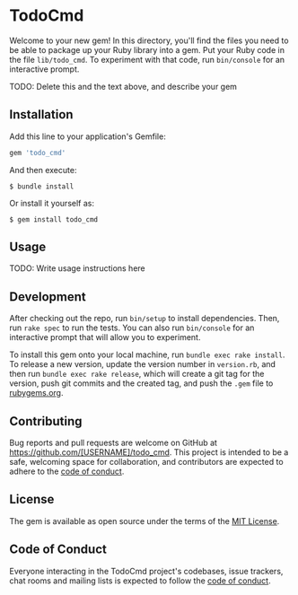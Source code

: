 # TodoCmd

Welcome to your new gem! In this directory, you'll find the files you need to be able to package up your Ruby library into a gem. Put your Ruby code in the file `lib/todo_cmd`. To experiment with that code, run `bin/console` for an interactive prompt.

TODO: Delete this and the text above, and describe your gem

## Installation

Add this line to your application's Gemfile:

```ruby
gem 'todo_cmd'
```

And then execute:

    $ bundle install

Or install it yourself as:

    $ gem install todo_cmd

## Usage

TODO: Write usage instructions here

## Development

After checking out the repo, run `bin/setup` to install dependencies. Then, run `rake spec` to run the tests. You can also run `bin/console` for an interactive prompt that will allow you to experiment.

To install this gem onto your local machine, run `bundle exec rake install`. To release a new version, update the version number in `version.rb`, and then run `bundle exec rake release`, which will create a git tag for the version, push git commits and the created tag, and push the `.gem` file to [rubygems.org](https://rubygems.org).

## Contributing

Bug reports and pull requests are welcome on GitHub at https://github.com/[USERNAME]/todo_cmd. This project is intended to be a safe, welcoming space for collaboration, and contributors are expected to adhere to the [code of conduct](https://github.com/[USERNAME]/todo_cmd/blob/master/CODE_OF_CONDUCT.md).

## License

The gem is available as open source under the terms of the [MIT License](https://opensource.org/licenses/MIT).

## Code of Conduct

Everyone interacting in the TodoCmd project's codebases, issue trackers, chat rooms and mailing lists is expected to follow the [code of conduct](https://github.com/[USERNAME]/todo_cmd/blob/master/CODE_OF_CONDUCT.md).
